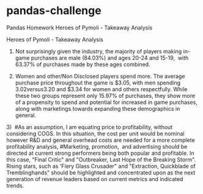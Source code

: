 # pandas-challenge
Pandas Homework
Heroes of Pymoli - Takeaway Analysis

Heroes of Pymoli - Takeaway Analysis

1) Not surprisingly given the industry, the majority of players making in-game purchases are male (84.03%) and ages 20-24 and 15-19,  with  63.37% of purchases made by these ages combined. 

2) Women and other/Non Disclosed players spend more. The average purchase price throughout the game is $3.05, with men spending $3.02 versus $3.20 and $3.34 for women and others respectfully. While these two groups represent only 15.97% of purchases, they show more of a propensity to spend and potential for increased in game purchases, along with marketings towards expanding these demographics in general.

3)  #As an assumption, I am equating price to profitability, without considering COGS. In this situation, the cost per unit would be nominal however R&D and general overhead costs are needed for a more complete profitability analysis, #Marketing, promotion,  and advertising should be directed at current strong performers being both popular and profitable. In this case, "Final Critic" and "Outbreaker, Last Hope of the Breaking Storm". Rising stars, such as 'Fiery Glass Crusader" and "Extraction, Quickblade of Tremblinghands" should be highlighted and concentrated upon as the next generation of revenue leaders based on current metrics and indicated trends. 
